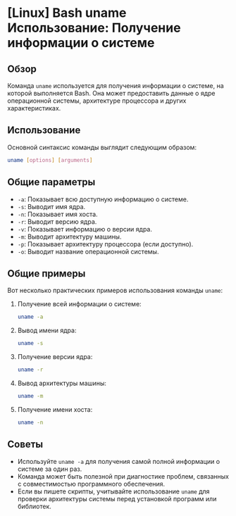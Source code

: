 # [Linux] Bash uname Использование: Получение информации о системе

## Обзор
Команда `uname` используется для получения информации о системе, на которой выполняется Bash. Она может предоставить данные о ядре операционной системы, архитектуре процессора и других характеристиках.

## Использование
Основной синтаксис команды выглядит следующим образом:

```bash
uname [options] [arguments]
```

## Общие параметры
- `-a`: Показывает всю доступную информацию о системе.
- `-s`: Выводит имя ядра.
- `-n`: Показывает имя хоста.
- `-r`: Выводит версию ядра.
- `-v`: Показывает информацию о версии ядра.
- `-m`: Выводит архитектуру машины.
- `-p`: Показывает архитектуру процессора (если доступно).
- `-o`: Выводит название операционной системы.

## Общие примеры
Вот несколько практических примеров использования команды `uname`:

1. Получение всей информации о системе:
    ```bash
    uname -a
    ```

2. Вывод имени ядра:
    ```bash
    uname -s
    ```

3. Получение версии ядра:
    ```bash
    uname -r
    ```

4. Вывод архитектуры машины:
    ```bash
    uname -m
    ```

5. Получение имени хоста:
    ```bash
    uname -n
    ```

## Советы
- Используйте `uname -a` для получения самой полной информации о системе за один раз.
- Команда может быть полезной при диагностике проблем, связанных с совместимостью программного обеспечения.
- Если вы пишете скрипты, учитывайте использование `uname` для проверки архитектуры системы перед установкой программ или библиотек.